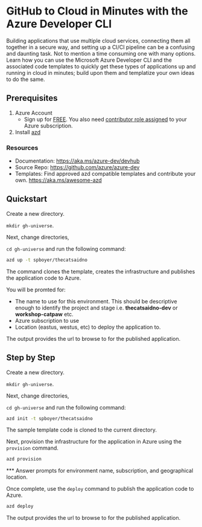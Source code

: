 # GitHub to Cloud in Minutes with the Azure Developer CLI

Building applications that use multiple cloud services, connecting them all together in a secure way, and setting up a CI/CI pipeline can be a confusing and daunting task. Not to mention a time consuming one with many options. Learn how you can use the Microsoft Azure Developer CLI and the associated code templates to quickly get these types of applications up and running in cloud in minutes; build upon them and templatize your own ideas to do the same.

## Prerequisites

1. Azure Account
    - Sign up for [FREE](https://azure.microsoft.com/free/?WT.mc_id=A261C142F). You also need [contributor role assigned](https://learn.microsoft.com/en-us/azure/role-based-access-control/role-assignments-portal) to your Azure subscription.
2. Install [azd](https://aka.ms/azd-install)

### Resources

- Documentation: <https://aka.ms/azure-dev/devhub>
- Source Repo: <https://github.com/azure/azure-dev>
- Templates: Find approved azd compatible templates and contribute your own. <https://aka.ms/awesome-azd>

## Quickstart

Create a new directory.

`mkdir gh-universe`.

Next, change directories,

`cd gh-universe` and run the following command:

 ```bash
 azd up -t spboyer/thecatsaidno
 ```

 The command clones the template, creates the infrastructure and publishes the application code to Azure.

 You will be promted for:

- The name to use for this environment. This should be descriptive enough to identify the project and stage i.e. **thecatsaidno-dev** or **workshop-catpaw** etc.
- Azure subscription to use
- Location (eastus, westus, etc) to deploy the application to.

The output provides the url to browse to for the published application.

## Step by Step

Create a new directory.

`mkdir gh-universe`.

Next, change directories,

`cd gh-universe` and run the following command:

 ```bash
 azd init -t spboyer/thecatsaidno
 ```

 The sample template code is cloned to the current directory.

 Next, provision the infrastructure for the application in Azure using the `provision` command.

 ```bash
 azd provision
 ```

 *** Answer prompts for environment name, subscription, and geographical location.

 Once complete, use the `deploy` command to publish the application code to Azure.

 ```bash
azd deploy
 ```

 The output provides the url to browse to for the published application.
